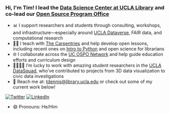 ### Hi, I'm Tim! I lead the [Data Science Center at UCLA Library](https://uclalibrary.github.io/dsc/) and co-lead our [Open Source Program Office](https://ucospo.net/)

- 📊 I support researchers and students through consulting, workshops, and infrastructure—especially around [UCLA Dataverse](https://dataverse.ucla.edu), FAIR data, and computational research
- 🧑‍🏫 I teach with [The Carpentries](https://carpentries.org/) and help develop open lessons, including recent ones on [Intro to Python](https://librarycarpentry.github.io/lc-python-intro/) and open science for librarians
- 🌐 I collaborate across the [UC OSPO Network](https://ucop.edu/open-source-program-office/) and help guide education efforts and curriculum design
- 👨‍👩‍👦‍👦 I’m lucky to work with amazing student researchers in the [UCLA DataSquad](https://ucla-datasquad.github.io/), who’ve contributed to projects from 3D data visualization to civic data investigations
- 📨 Reach me at: [tdennis@library.ucla.edu](mailto:tdennis@library.ucla.edu) or check out some of my current work below!

<!-- Optional badge section 
[![ORCID](https://img.shields.io/badge/ORCID-0000--0001--6632--3812-a6ce39?logo=orcid&logoColor=white)](https://orcid.org/0000-0001-6632-3812)
-->

<a href="https://twitter.com/jt14den"><img src="https://img.shields.io/twitter/follow/jt14den.svg?style=social" alt="Twitter"></a>
<a href="https://www.linkedin.com/in/jtimdennis/"><img src="https://img.shields.io/badge/LinkedIn-timdennis-blueviolet.svg?style=social" alt="LinkedIn"></a>

- 😄 Pronouns: He/Him 
